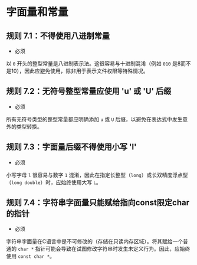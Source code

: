 # 字面量和常量

## 规则 7.1：不得使用八进制常量

- 必须

以 `0` 开头的整型常量是八进制表示法。这很容易与十进制混淆（例如 `010` 是8而不是10），因此应避免使用，除非用于表示文件权限等特殊情况。

## 规则 7.2：无符号整型常量应使用 'u' 或 'U' 后缀

- 必须

所有无符号类型的整型常量都应明确添加 `u` 或 `U` 后缀，以避免在表达式中发生意外的类型转换。

## 规则 7.3：字面量后缀不得使用小写 'l'

- 必须

小写字母 `l` 很容易与数字 `1` 混淆，因此在指定长整型（`long`）或长双精度浮点型（`long double`）时，应始终使用大写 `L`。

## 规则 7.4：字符串字面量只能赋给指向const限定char的指针

- 必须

字符串字面量在C语言中是不可修改的（存储在只读内存区域）。将其赋给一个普通的 `char *` 指针可能会导致在试图修改字符串时发生未定义行为。因此，应始终使用 `const char *`。
